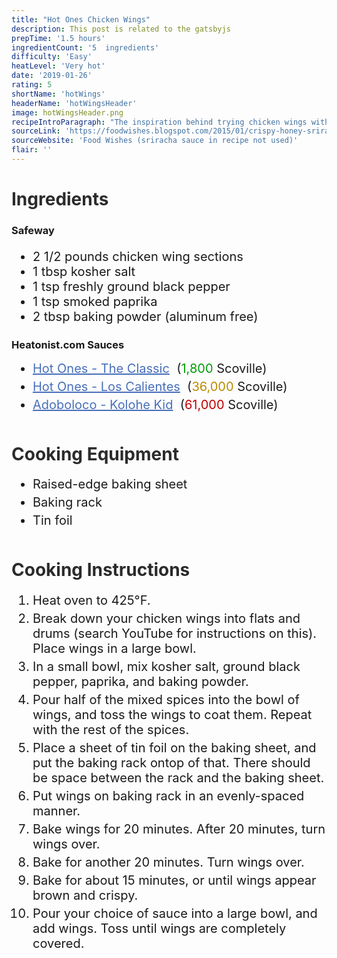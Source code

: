 ```yaml
---
title: "Hot Ones Chicken Wings"
description: This post is related to the gatsbyjs
prepTime: '1.5 hours'
ingredientCount: '5  ingredients'
difficulty: 'Easy'
heatLevel: 'Very hot'
date: '2019-01-26'
rating: 5
shortName: 'hotWings'
headerName: 'hotWingsHeader'
image: hotWingsHeader.png
recipeIntroParagraph: "The inspiration behind trying chicken wings with hot sauce is a series on YouTube called 'Hot Ones', which is created by First We Feast. On the show, celebrities are interviewed while eating increasingly hot wings. I enjoy watching the show and seeing how the guests handle the heat of the sauces. I wanted to see how I would handle the heat as well, and decided to order 3 of the sauces that are currently being used on the show. Two of them (The Classic and Los Calientes, listed below in ingredients) are made by the company that creates the show, and one is made by a hot sauce company. The listed 'Scoville' rating is the chemical rating of how hot a food item is. You can see the most mild sauce is only 1,800 scoville. For reference, sriracha is 2,000 Scoville. Eat the other sauces at your own risk. I used a generic oven-baked wings recipe from Food Wishes, which is also listed below. I was very happy with how the wings turned out; they came out crispier than expected, and held onto the hot sauce very well."
sourceLink: 'https://foodwishes.blogspot.com/2015/01/crispy-honey-sriracha-chicken-wings.html'
sourceWebsite: 'Food Wishes (sriracha sauce in recipe not used)'
flair: ''
---
```

<h1 style="color: #2B2B2B;">Ingredients</h1>

<h3>Safeway</h3>
<ul style="font-size: 20px;">
    <li>2 1/2 pounds chicken wing sections</li>
    <li>1 tbsp kosher salt</li>
    <li>1 tsp freshly ground black pepper</li>
    <li>1 tsp smoked paprika</li>
    <li>2 tbsp baking powder (aluminum free)</li>
</ul>

<h3>Heatonist.com Sauces</h3>
<ul style="font-size: 20px; margin: 0 0 50px 0;">
    <li style="margin: 5px 0;"><a target="_blank" rel="noopener noreferrer" style="color: #486fba;" href="https://heatonist.com/collections/mild-hot-sauces/products/hot-ones-the-classic?variant=14718540284002">Hot Ones - The Classic</a>
    &nbsp;(<span style="color: #009b07;">1,800</span> Scoville)
    </li>
    <li style="margin: 5px 0;"><a target="_blank" rel="noopener noreferrer" style="color: #486fba;"
    href="https://heatonist.com/collections/medium-hot-sauces/products/hot-ones-los-calientes?variant=12149340045428">Hot Ones - Los Calientes</a>
    &nbsp;(<span style="color: #bc8a00;">36,000</span>  Scoville)
    </li>
    <li style="margin: 5px 0;"><a target="_blank" rel="noopener noreferrer" style="color: #486fba;" href="https://heatonist.com/collections/medium-hot-sauces/products/adoboloco-kolohe?variant=378409844745">Adoboloco - Kolohe Kid</a>
    &nbsp;(<span style="color: #bc0000;">61,000</span>  Scoville)
    </li>
</ul>

<h1 style="color: #2B2B2B;">Cooking Equipment</h1>
<ul style="font-size: 20px; margin: 0 0 50px 0;">
    <li style="margin: 5px 0;">Raised-edge baking sheet</li>
    <li style="margin: 5px 0;">Baking rack</li>
    <li style="margin: 5px 0;">Tin foil</li>
</ul>

<h1 style="color: #2B2B2B;">Cooking Instructions</h1>
<ol style="font-size: 20px" className="cookingInstructionsOL">
    <li style="margin: 5px 0;">Heat oven to 425°F.</li>
    <li style="margin: 5px 0;">Break down your chicken wings into flats and drums (search YouTube for instructions on this). Place wings in a large bowl.</li>
    <li style="margin: 5px 0;">In a small bowl, mix kosher salt, ground black pepper, paprika, and baking powder.</li>
    <li style="margin: 5px 0;">Pour half of the mixed spices into the bowl of wings, and toss the wings to coat them. Repeat with the rest of the spices.</li>
    <li style="margin: 5px 0;">Place a sheet of tin foil on the baking sheet, and put the baking rack ontop of that. There should be space between the rack and the baking sheet.</li>
    <li style="margin: 5px 0;">Put wings on baking rack in an evenly-spaced manner.</li>
    <li style="margin: 5px 0;">Bake wings for 20 minutes. After 20 minutes, turn wings over.</li>
    <li style="margin: 5px 0;">Bake for another 20 minutes. Turn wings over.</li>
    <li style="margin: 5px 0;">Bake for about 15 minutes, or until wings appear brown and crispy.</li>
    <li style="margin: 5px 0;">Pour your choice of sauce into a large bowl, and add wings. Toss until wings are completely covered.</li>
</ol>